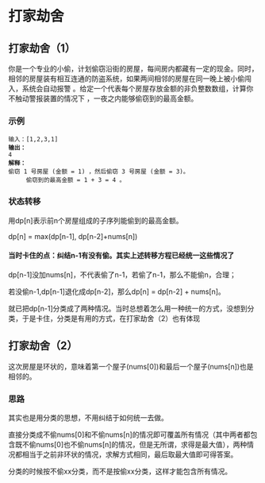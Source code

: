 # 打家劫舍

## 打家劫舍（1）

你是一个专业的小偷，计划偷窃沿街的房屋，每间房内都藏有一定的现金。同时，相邻的房屋装有相互连通的防盗系统，如果两间相邻的房屋在同一晚上被小偷闯入，系统会自动报警 。给定一个代表每个房屋存放金额的非负整数数组，计算你 不触动警报装置的情况下 ，一夜之内能够偷窃到的最高金额。

### 示例



<pre><code>输入：[1,2,3,1]
<strong>输出：
</strong>4
<strong>解释：
</strong>偷窃 1 号房屋 (金额 = 1) ，然后偷窃 3 号房屋 (金额 = 3)。
     偷窃到的最高金额 = 1 + 3 = 4 。</code></pre>

### 状态转移

用dp\[n]表示前n个房屋组成的子序列能偷到的最高金额。

dp\[n] = max(dp\[n-1], dp\[n-2]+nums\[n])

#### 当时卡住的点：纠结n-1有没有偷。其实上述转移方程已经统一这些情况了

dp\[n-1]没加nums\[n]，不代表偷了n-1，若偷了n-1，那么不能偷n，合理；

若没偷n-1,dp\[n-1]退化成dp\[n-2]，那么dp\[n] = dp\[n-2] + nums\[n]。

就已把dp\[n-1]分类成了两种情况。当时总想着怎么用一种统一的方式，没想到分类，于是卡住，分类是有用的方式，在打家劫舍（2）也有体现

## 打家劫舍（2）

这次房屋是环状的，意味着第一个屋子(nums\[0])和最后一个屋子(nums\[n])也是相邻的。

### 思路

其实也是用分类的思想，不用纠结于如何统一去做。

直接分类成不偷nums\[0]和不偷nums\[n]的情况即可覆盖所有情况（其中两者都包含既不偷nums\[0]也不偷nums\[n]的情况，但是无所谓，求得是最大值），两种情况都相当于之前非环状的情况，求解方式相同，最后取最大值即可得答案。

分类的时候按不偷xx分类，而不是按偷xx分类，这样才能包含所有情况。
